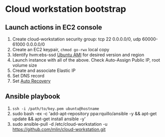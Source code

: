 # Cloud workstation bootstrap

## Launch actions in EC2 console

1. Create cloud-workstation security group: tcp 22 0.0.0.0/0, udp 60000-61000 0.0.0.0/0
1. Create an EC2 keypair, `chmod go-rwx` local copy
1. Identify hvm:ebs-ssd [Ubuntu AMI](http://cloud-images.ubuntu.com/locator/ec2/) for desired version and region
1. Launch instance with all of the above. Check Auto-Assign Public IP, root volume size
1. Create and associate Elastic IP
1. Set DNS record
1. Set [Auto Recovery](https://aws.amazon.com/blogs/aws/new-auto-recovery-for-amazon-ec2/)

## Ansible playbook

1. `ssh -i /path/to/key.pem ubuntu@hostname`
2. sudo bash -ex -c 'add-apt-repository ppa:rquillo/ansible -y && apt-get update && apt-get install ansible -y'
3. sudo ansible-pull -d /etc/cloud-workstation -u https://github.com/mlin/cloud-workstation.git
